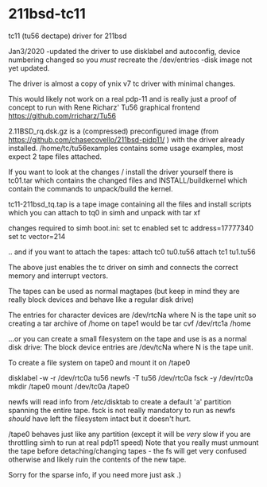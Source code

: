 # 211bsd-tc11
tc11 (tu56 dectape) driver for 211bsd


Jan3/2020
-updated the driver to use disklabel and autoconfig, device numbering changed so you *must* recreate the /dev/entries
-disk image not yet updated.

The driver is almost a copy of ynix v7 tc driver with minimal changes.

This would likely not work on a real pdp-11 and is really just a proof of concept to run with 
Rene Richarz' Tu56 graphical frontend https://github.com/rricharz/Tu56

2.11BSD_rq.dsk.gz is a (compressed) preconfigured image  (from https://github.com/chasecovello/211bsd-pidp11/ ) 
with the driver already installed.
/home/tc/tu56examples contains some usage examples, most expect 2 tape files attached.

If you want to look at the changes / install the driver yourself there is tc01.tar which contains the changed files
and INSTALL/buildkernel which contain the commands to unpack/build the kernel.

tc11-211bsd_tq.tap is a tape image containing all the files and install scripts which you can 
attach to tq0 in simh and unpack with tar xf

changes required to simh boot.ini:
set tc enabled
set tc address=17777340
set tc vector=214

.. and if you want to attach the tapes:
attach  tc0 tu0.tu56
attach  tc1 tu1.tu56

The above just enables the tc driver on simh and connects the correct memory and interrupt vectors.

The tapes can be used as normal magtapes (but keep in mind they are really block devices and behave like a 
regular disk drive)

The  entries for character devices are /dev/rtcNa where N is the tape unit so creating a tar archive of /home on tape1 would be
tar cvf /dev/rtc1a /home

...or you can create a small filesystem on the tape and use is as a normal disk drive:
The block device entries are /dev/tcNa where N is the tape unit.

To create a file system on tape0 and mount it on /tape0

disklabel -w -r /dev/rtc0a tu56
newfs -T tu56 /dev/rtc0a
fsck -y /dev/rtc0a
mkdir /tape0
mount /dev/tc0a /tape0

newfs will read info from /etc/disktab to create a default 'a' partition spanning the entire tape.
fsck is not really mandatory to run as newfs *should* have left the filesystem intact but it doesn't hurt.

/tape0 behaves just like any partition (except it will be *very* slow if you are throttling simh to run at real pdp11 speed)
Note that you really must unmount the tape before detaching/changing tapes - the fs will get very confused otherwise 
and likely ruin the contents of the new tape.



Sorry for the sparse info, if you need more just ask .) 
